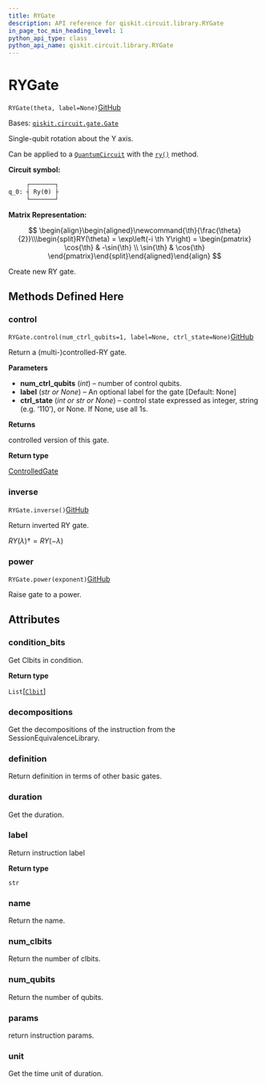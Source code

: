 ```yaml
---
title: RYGate
description: API reference for qiskit.circuit.library.RYGate
in_page_toc_min_heading_level: 1
python_api_type: class
python_api_name: qiskit.circuit.library.RYGate
---
```


# RYGate

<span id="qiskit.circuit.library.RYGate" />

`RYGate(theta, label=None)`[GitHub](https://github.com/qiskit/qiskit/tree/stable/0.40/qiskit/circuit/library/standard_gates/ry.py "view source code")

Bases: [`qiskit.circuit.gate.Gate`](qiskit.circuit.Gate "qiskit.circuit.gate.Gate")

Single-qubit rotation about the Y axis.

Can be applied to a [`QuantumCircuit`](qiskit.circuit.QuantumCircuit "qiskit.circuit.QuantumCircuit") with the [`ry()`](qiskit.circuit.QuantumCircuit#ry "qiskit.circuit.QuantumCircuit.ry") method.

**Circuit symbol:**

```python
     ┌───────┐
q_0: ┤ Ry(ϴ) ├
     └───────┘
```

**Matrix Representation:**

$$
 \begin{align}\begin{aligned}\newcommand{\th}{\frac{\theta}{2}}\\\begin{split}RY(\theta) = \exp\left(-i \th Y\right) =
    \begin{pmatrix}
        \cos{\th} & -\sin{\th} \\
        \sin{\th} & \cos{\th}
    \end{pmatrix}\end{split}\end{aligned}\end{align} 
$$

Create new RY gate.

## Methods Defined Here

### control

<span id="qiskit.circuit.library.RYGate.control" />

`RYGate.control(num_ctrl_qubits=1, label=None, ctrl_state=None)`[GitHub](https://github.com/qiskit/qiskit/tree/stable/0.40/qiskit/circuit/library/standard_gates/ry.py "view source code")

Return a (multi-)controlled-RY gate.

**Parameters**

*   **num\_ctrl\_qubits** (*int*) – number of control qubits.
*   **label** (*str or None*) – An optional label for the gate \[Default: None]
*   **ctrl\_state** (*int or str or None*) – control state expressed as integer, string (e.g. ‘110’), or None. If None, use all 1s.

**Returns**

controlled version of this gate.

**Return type**

[ControlledGate](qiskit.circuit.ControlledGate "qiskit.circuit.ControlledGate")

### inverse

<span id="qiskit.circuit.library.RYGate.inverse" />

`RYGate.inverse()`[GitHub](https://github.com/qiskit/qiskit/tree/stable/0.40/qiskit/circuit/library/standard_gates/ry.py "view source code")

Return inverted RY gate.

$RY(\lambda){\dagger} = RY(-\lambda)$

### power

<span id="qiskit.circuit.library.RYGate.power" />

`RYGate.power(exponent)`[GitHub](https://github.com/qiskit/qiskit/tree/stable/0.40/qiskit/circuit/library/standard_gates/ry.py "view source code")

Raise gate to a power.

## Attributes

<span id="qiskit.circuit.library.RYGate.condition_bits" />

### condition\_bits

Get Clbits in condition.

**Return type**

`List`\[[`Clbit`](qiskit.circuit.Clbit "qiskit.circuit.classicalregister.Clbit")]

<span id="qiskit.circuit.library.RYGate.decompositions" />

### decompositions

Get the decompositions of the instruction from the SessionEquivalenceLibrary.

<span id="qiskit.circuit.library.RYGate.definition" />

### definition

Return definition in terms of other basic gates.

<span id="qiskit.circuit.library.RYGate.duration" />

### duration

Get the duration.

<span id="qiskit.circuit.library.RYGate.label" />

### label

Return instruction label

**Return type**

`str`

<span id="qiskit.circuit.library.RYGate.name" />

### name

Return the name.

<span id="qiskit.circuit.library.RYGate.num_clbits" />

### num\_clbits

Return the number of clbits.

<span id="qiskit.circuit.library.RYGate.num_qubits" />

### num\_qubits

Return the number of qubits.

<span id="qiskit.circuit.library.RYGate.params" />

### params

return instruction params.

<span id="qiskit.circuit.library.RYGate.unit" />

### unit

Get the time unit of duration.


